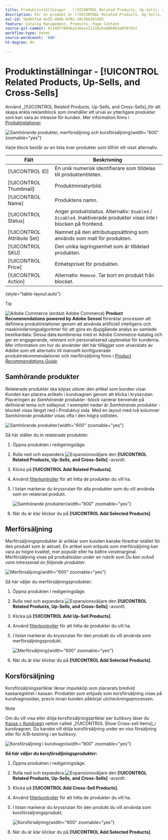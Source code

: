 ```yaml
---
title: Produktinställningar - [!UICONTROL Related Products, Up-Sells, and Cross-Sells]
description: För en produkt är [!UICONTROL Related Products, Up-Sells, and Cross-Sells] -inställningarna definierar enkla marknadsföringsblock på produktsidan som markerar ett urval av ytterligare produkter.
exl-id: 5bd65fad-4e55-40db-8702-10c366261565
feature: Catalog Management, Products, Page Content
source-git-commit: 01148770946a236ece2122be5a88b963a0f07d1f
workflow-type: tm+mt
source-wordcount: '606'
ht-degree: 0%

---
```


# Produktinställningar - [!UICONTROL Related Products, Up-Sells, and Cross-Sells]

Använd _[!UICONTROL Related Products, Up-Sells, and Cross-Sells]_för att skapa enkla reklamblock som innehåller ett urval av ytterligare produkter som kan vara av intresse för kunden. Mer information finns i [Produktrelationer](../merchandising-promotions/product-relationships.md).

![Samhörande produkter, merförsäljning och korsförsäljning](./assets/product-related-up-sell-cross-sell.png){width="600" zoomable="yes"}

Varje block består av en lista över produkter som tillhör ett visst alternativ.

| Fält | Beskrivning |
|--- |--- |
| [!UICONTROL ID] | En unik numerisk identifierare som tilldelas till produktentiteten. |
| [!UICONTROL Thumbnail] | Produktminiatyrbild. |
| [!UICONTROL Name] | Produktens namn. |
| [!UICONTROL Status] | Anger produktstatus. Alternativ: `Enabled` / `Disabled`. Inaktiverade produkter visas inte i blocken på frontend. |
| [!UICONTROL Attribute Set] | Namnet på den attributuppsättning som används som mall för produkten. |
| [!UICONTROL SKU] | Den unika lagringsenhet som är tilldelad produkten. |
| [!UICONTROL Price] | Enhetspriset för produkten. |
| [!UICONTROL Action] | Alternativ: `Remove`. Tar bort en produkt från blocket. |

{style="table-layout:auto"}

>[!TIP]
>
>![Adobe Commerce](../assets/adobe-logo.svg) (endast Adobe Commerce) **Product Recommendations powered by Adobe Sensei** förenklar processen att definiera produktrelationer genom att använda artificiell intelligens och maskininlärningsalgoritmer för att göra en djupgående analys av samlade besökardata. Dessa data kombineras med er Adobe Commerce-katalog och ger en engagerande, relevant och personaliserad upplevelse för kunderna.
><br/>
>Mer information om hur du använder det här tillägget som utvecklats av Adobe som ett alternativ till manuellt konfigurerade produktrekommendationer och merförsäljning finns i _[Product Recommendations Guide](https://experienceleague.adobe.com/docs/commerce-merchant-services/product-recommendations/guide-overview.html)_.

## Samhörande produkter

Relaterade produkter ska köpas utöver den artikel som kunden visar. Kunden kan placera artikeln i kundvagnen genom att klicka i kryssrutan. Placeringen av _Samhörande produkter_ -block varierar beroende på definierat tema och sidlayout. I exemplet nedan är _Samhörande produkter_ -blocket visas längst ned i _Produktvy_ sida. Med en layout med två kolumner _Samhörande produkter_ visas ofta i den högra sidlisten.

![Samhörande produkter](./assets/storefront-product-related-products.png){width="600" zoomable="yes"}

Så här ställer du in relaterade produkter:

1. Öppna produkten i redigeringsläge.

1. Rulla ned och expandera ![Expansionsväljare](../assets/icon-display-expand.png) den **[!UICONTROL Related Products, Up-Sells, and Cross-Sells]** -avsnitt.

1. Klicka på **[!UICONTROL Add Related Products]**.

1. Använd [filterkontroller](../getting-started/admin-grid-controls.md) för att hitta de produkter du vill ha.

1. I listan markerar du kryssrutan för alla produkter som du vill använda som en relaterad produkt.

   ![Samhörande produkter](./assets/products-related-add.png){width="600" zoomable="yes"}

1. När du är klar klickar du på **[!UICONTROL Add Selected Products]**.

## Merförsäljning

Merförsäljningsprodukter är artiklar som kunden kanske föredrar istället för den produkt som är aktuell. En artikel som erbjuds som merförsäljning kan vara av högre kvalitet, mer populär eller ha bättre vinstmarginal. Merförsäljning visas på produktsidan under en rubrik som _Du kan också vara intresserad av följande produkter_.

![Merförsäljning](./assets/storefront-product-upsell.png){width="600" zoomable="yes"}

Så här väljer du merförsäljningsprodukter:

1. Öppna produkten i redigeringsläge.

1. Rulla ned och expandera ![Expansionsväljare](../assets/icon-display-expand.png) den **[!UICONTROL Related Products, Up-Sells, and Cross-Sells]** -avsnitt.

1. Klicka på **[!UICONTROL Add Up-Sell Products]**.

1. Använd [filterkontroller](../getting-started/admin-grid-controls.md) för att hitta de produkter du vill ha.

1. I listan markerar du kryssrutan för den produkt du vill använda som merförsäljningsprodukt.

   ![Merförsäljning](./assets/product-up-sell-add.png){width="600" zoomable="yes"}

1. När du är klar klickar du på **[!UICONTROL Add Selected Products]**.

## Korsförsäljning

Korsförsäljningsartiklar liknar impulsköp som placerats bredvid kassaregistret i kassan. Produkter som erbjuds som korsförsäljning visas på kundvagnssidan, precis innan kunden påbörjar utcheckningsprocessen.

>[!NOTE]
>
>Om du vill visa eller dölja korsförsäljningsartiklar per butiksvy läser du [Kassa > Kundvagn](../configuration-reference/sales/checkout.md) option called _[!UICONTROL Show Cross-sell Items]_i kundvagnen. Du kanske vill dölja korsförsäljning under en viss försäljning eller för A/B-testning i en butiksvy.

![Korsförsäljning i kundvagn](./assets/storefront-cart-cross-sells.png){width="600" zoomable="yes"}

**_Så här väljer du korsförsäljningsprodukter:_**

1. Öppna produkten i redigeringsläge.

1. Rulla ned och expandera ![Expansionsväljare](../assets/icon-display-expand.png) den **[!UICONTROL Related Products, Up-Sells, and Cross-Sells]** -avsnitt.

1. Klicka på **[!UICONTROL Add Cross-Sell Products]**.

1. Använd [filterkontroller](../getting-started/admin-grid-controls.md) för att hitta de produkter du vill ha.

1. I listan markerar du kryssrutan för den produkt du vill använda som korsförsäljningsprodukt.

   ![Korsförsäljning](./assets/product-cross-sell-add.png){width="600" zoomable="yes"}

1. När du är klar klickar du på **[!UICONTROL Add Selected Products]**.
